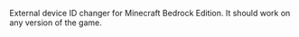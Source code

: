 External device ID changer for Minecraft Bedrock Edition.
It should work on any version of the game.

